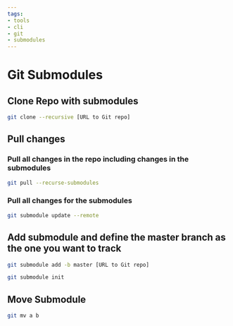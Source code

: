 ```yaml
---
tags:
- tools
- cli
- git
- submodules
---
```

#  Git Submodules

## Clone Repo with submodules

``` bash
git clone --recursive [URL to Git repo]
```

## Pull changes

### Pull all changes in the repo including changes in the submodules

``` bash
git pull --recurse-submodules
```

### Pull all changes for the submodules

``` bash
git submodule update --remote
```

## Add submodule and define the master branch as the one you want to track

``` bash
git submodule add -b master [URL to Git repo]

git submodule init
```

## Move Submodule

``` bash
git mv a b
```
